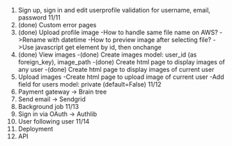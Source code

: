 1. Sign up, sign in and edit userprofile validation for username, email, password
   11/11
2. (done) Custom error pages
3. (done) Upload profile image
   -How to handle same file name on AWS?
   ->Rename with datetime
   -How to preview image after selecting file?
   ->Use javascript get element by id, then onchange
4. (done) View images
   -(done) Create images model: user_id (as foreign_key), image_path
   -(done) Create html page to display images of any user
   -(done) Create html page to display images of current user
5. Upload images
   -Create html page to upload image of current user
   -Add field for users model: private (default=False)
   11/12
6. Payment gateway -> Brain tree
7. Send email -> Sendgrid
8. Background job
   11/13
9. Sign in via OAuth -> Authlib
10. User following user
    11/14
11. Deployment
12. API
